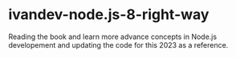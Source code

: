 # ivandev-node.js-8-right-way
Reading the book and learn more advance concepts in Node.js developement and updating the code for this 2023 as a reference.
